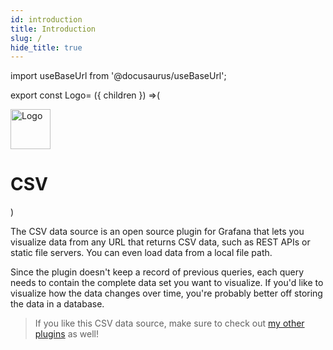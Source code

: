 ```yaml
---
id: introduction
title: Introduction
slug: /
hide_title: true
---
```


import useBaseUrl from '@docusaurus/useBaseUrl';

export const Logo= ({ children }) =>(
  <div
    style={{
      display: "flex",
      alignItems: "center",
      justifyContent: "center",
      padding: "72px 0",
    }}>
    <img alt="Logo" src={useBaseUrl('img/logo.svg')} width="64px" height="64px" />
    <h1
      style={{
        fontSize: "3rem",
        margin: 0,
        marginLeft: "1rem",
      }}>
        CSV
    </h1>
  </div>
)

<Logo />

The CSV data source is an open source plugin for Grafana that lets you visualize data from any URL that returns CSV data, such as REST APIs or static file servers. You can even load data from a local file path.

Since the plugin doesn't keep a record of previous queries, each query needs to contain the complete data set you want to visualize. If you'd like to visualize how the data changes over time, you're probably better off storing the data in a database.

> If you like this CSV data source, make sure to check out [my other plugins](https://marcus.se.net/projects/) as well!
